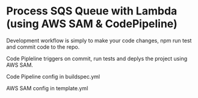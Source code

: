 # Process SQS Queue with Lambda (using AWS SAM & CodePipeline)

Development workflow is simply to make your code changes, npm run test and commit code to the repo.

Code Pipleline triggers on commit, run tests and deplys the project using AWS SAM.

Code Pipeline config in buildspec.yml

AWS SAM config in template.yml